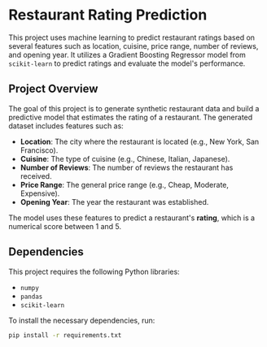 # Restaurant Rating Prediction

This project uses machine learning to predict restaurant ratings based on several features such as location, cuisine, price range, number of reviews, and opening year. It utilizes a Gradient Boosting Regressor model from `scikit-learn` to predict ratings and evaluate the model's performance.

## Project Overview

The goal of this project is to generate synthetic restaurant data and build a predictive model that estimates the rating of a restaurant. The generated dataset includes features such as:

- **Location**: The city where the restaurant is located (e.g., New York, San Francisco).
- **Cuisine**: The type of cuisine (e.g., Chinese, Italian, Japanese).
- **Number of Reviews**: The number of reviews the restaurant has received.
- **Price Range**: The general price range (e.g., Cheap, Moderate, Expensive).
- **Opening Year**: The year the restaurant was established.

The model uses these features to predict a restaurant's **rating**, which is a numerical score between 1 and 5.

## Dependencies

This project requires the following Python libraries:
- `numpy`
- `pandas`
- `scikit-learn`

To install the necessary dependencies, run:

```bash
pip install -r requirements.txt
